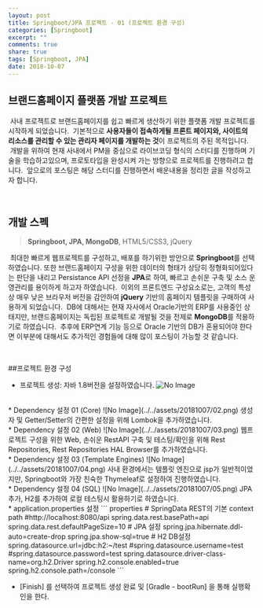 ```yaml
---
layout: post
title: Springboot/JPA 프로젝트 - 01 (프로젝트 환경 구성)
categories: [Springboot]
excerpt: ""
comments: true
share: true
tags: [Springboot, JPA]
date: 2018-10-07
---
```


## 브랜드홈페이지 플랫폼 개발 프로젝트

&nbsp;사내 프로젝트로 브랜드홈페이지를 쉽고 빠르게 생산하기 위한 플랫폼 개발 프로젝트를 시작하게 되었습니다.
&nbsp;기본적으로 **사용자들이 접속하게될 프론트 페이지와, 사이트의 리소스를 관리할 수 있는 관리자 페이지를 개발하는 것**이 프로젝트의 주된 목적입니다.
&nbsp;개발을 위하여 현재 사내에서 PM을 중심으로 라이브코딩 형식의 스터디를 진행하며 기술을 학습하고있으며, 프로토타입을 완성시켜 가는 방향으로 프로젝트를 진행하려고 합니다.
&nbsp;앞으로의 포스팅은 해당 스터디를 진행하면서 배운내용을 정리한 글을 작성하고자 합니다.

<br>

## 개발 스펙

>**Springboot, JPA, MongoDB**, HTML5/CSS3, jQuery

&nbsp;최대한 빠르게 웹프로젝트를 구성하고, 배포를 하기위한 방안으로 **Springboot**를 선택하였습니다. 또한 브랜드홈페이지 구성을 위한 데이터의 형태가 상당히 정형화되어있다는 판단을 내리고 Persistance API 선정을 **JPA**로 하여, 빠르고 손쉬운 구축 및 소스 운영관리를 용이하게 하고자 하였습니다.
&nbsp;이외의 프론트엔드 구성요소로는, 고객의 특성상 매우 낮은 브라우저 버전을 감안하여 **jQuery** 기반의 홈페이지 템플릿을 구매하여 사용하게 되었습니다.
&nbsp;DB에 대해서는 현재 자사에서 Oracle기반의 ERP를 사용중인 상태지만, 브랜드홈페이지는 독립된 프로젝트로 개발될 것을 전제로 **MongoDB**를 적용하기로 하였습니다.
&nbsp;추후에 ERP연계 기능 등으로 Oracle 기반의 DB가 혼용되어야 한다면 이부분에 대해서도 추가적인 경험들에 대해 많이 포스팅이 가능할 것 같습니다.

<br>

##프로젝트 환경 구성

* 프로젝트 생성: 자바 1.8버전을 설정하였습니다.
![No Image](../../assets/20181007/01.png)
<br>
* Dependency 설정 01 (Core)
![No Image](../../assets/20181007/02.png)
생성자 및 Getter/Setter의 간편한 설정을 위해 Lombok을 추가하였습니다.
<br>
* Dependency 설정 02 (Web)
![No Image](../../assets/20181007/03.png)
웹프로젝트 구성을 위한 Web, 손쉬운 RestAPI 구축 및 테스팅/확인을 위해 Rest Repositories, Rest Repositories HAL Browser를 추가하였습니다.
<br>
* Dependency 설정 03 (Template Engines)
![No Image](../../assets/20181007/04.png)
사내 환경에서는 템플릿 엔진으로 jsp가 일반적이었지만, Springboot와 가장 친숙한 Thymeleaf로 설정하여 진행하였습니다.
<br>
* Dependency 설정 04 (SQL)
![No Image](../../assets/20181007/05.png)
JPA 추가, H2를 추가하여 로컬 테스팅시 활용하기로 하였습니다.
<br>
* application.properties 설정
    ``` properties
    # SpringData REST의 기본 context path
    #http://localhost:8080/api
    spring.data.rest.basePath=api
    spring.data.rest.defaultPageSize=10
    # JPA 설정
    spring.jpa.hibernate.ddl-auto=create-drop
    spring.jpa.show-sql=true
    # H2 DB설정
    spring.datasource.url=jdbc:h2:~/test
    #spring.datasource.username=test
    #spring.datasource.password=test
    spring.datasource.driver-class-name=org.h2.Driver
    spring.h2.console.enabled=true
    spring.h2.console.path=/console
    ```
<br>

* [Finish] 를 선택하여 프로젝트 생성 완료 및 [Gradle - bootRun] 을 통해 실행확인을 한다.